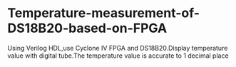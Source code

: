 # Temperature-measurement-of-DS18B20-based-on-FPGA
Using Verilog HDL,use Cyclone IV FPGA and DS18B20.Display temperature value with digital tube.The temperature value is accurate to 1 decimal place
